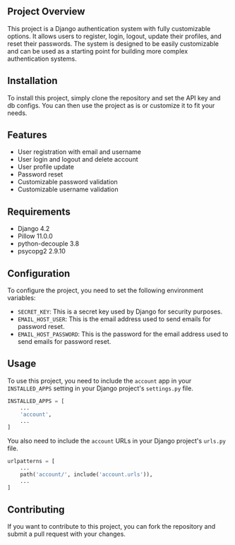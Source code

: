 ## Project Overview

This project is a Django authentication system with fully customizable options. It allows users to register, login, logout, update their profiles, and reset their passwords. The system is designed to be easily customizable and can be used as a starting point for building more complex authentication systems.

## Installation

To install this project, simply clone the repository and set the API key and db configs. You can then use the project as is or customize it to fit your needs.

## Features

- User registration with email and username
- User login and logout and delete account
- User profile update
- Password reset
- Customizable password validation
- Customizable username validation

## Requirements

- Django 4.2
- Pillow 11.0.0
- python-decouple 3.8
- psycopg2 2.9.10

## Configuration

To configure the project, you need to set the following environment variables:

- `SECRET_KEY`: This is a secret key used by Django for security purposes.
- `EMAIL_HOST_USER`: This is the email address used to send emails for password reset.
- `EMAIL_HOST_PASSWORD`: This is the password for the email address used to send emails for password reset.

## Usage

To use this project, you need to include the `account` app in your `INSTALLED_APPS` setting in your Django project's `settings.py` file.

```python
INSTALLED_APPS = [
    ...
    'account',
    ...
]
```

You also need to include the `account` URLs in your Django project's `urls.py` file.

```python
urlpatterns = [
    ...
    path('account/', include('account.urls')),
    ...
]
```

## Contributing

If you want to contribute to this project, you can fork the repository and submit a pull request with your changes.